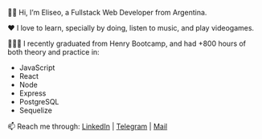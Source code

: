👋🏼 Hi, I’m Eliseo, a Fullstack Web Developer from Argentina.

❤️ I love to learn, specially by doing, listen to music, and play videogames.

👨🏼‍🎓 I recently graduated from Henry Bootcamp, and had +800 hours of both theory and practice in:
- JavaScript
- React
- Node
- Express
- PostgreSQL
- Sequelize

📫 Reach me through:
[LinkedIn](https://www.linkedin.com/in/eliseotello) |
[Telegram](https://t.me/SEIT0) |
[Mail](mailto:seito99@gmail.com)
